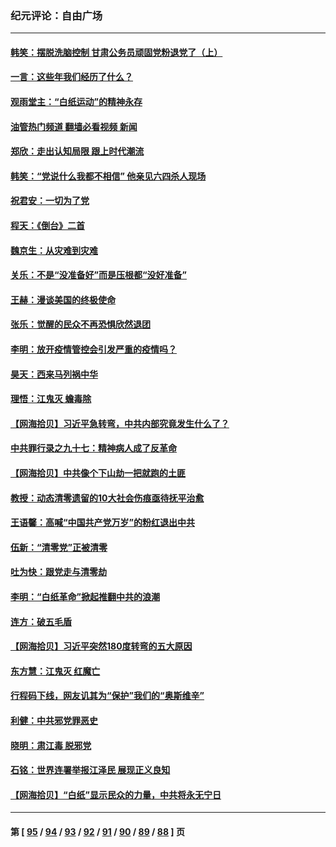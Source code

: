 ### 纪元评论：自由广场
---
#### [韩笑：摆脱洗脑控制 甘肃公务员顽固党粉退党了（上）](../../pages/nsc993/n13890297.md?12240330) 
#### [一言：这些年我们经历了什么？](../../pages/nsc993/n13890281.md?12240330) 
#### [观雨堂主：“白纸运动”的精神永存](../../pages/nsc993/n13889442.md?12240330) 
#### [油管热门频道 翻墙必看视频 新闻](ok?12240330)
#### [郑欣：走出认知局限 跟上时代潮流](../../pages/nsc993/n13887826.md?12240330) 
#### [韩笑：“党说什么我都不相信” 他亲见六四杀人现场](../../pages/nsc993/n13887514.md?12240330) 
#### [祝君安：一切为了党](../../pages/nsc993/n13887500.md?12240330) 
#### [程天：《倒台》二首](../../pages/nsc993/n13887498.md?12240330) 
#### [魏京生：从灾难到灾难](../../pages/nsc993/n13887004.md?12240330) 
#### [关乐：不是“没准备好”而是压根都“没好准备”](../../pages/nsc993/n13886699.md?12240330) 
#### [王赫：漫谈美国的终极使命](../../pages/nsc993/n13886043.md?12240330) 
#### [张乐：觉醒的民众不再恐惧欣然退团](../../pages/nsc993/n13886032.md?12240330) 
#### [李明：放开疫情管控会引发严重的疫情吗？](../../pages/nsc993/n13886008.md?12240330) 
#### [昊天：西来马列祸中华](../../pages/nsc993/n13886007.md?12240330) 
#### [理悟：江鬼灭 蟾毒除](../../pages/nsc993/n13885990.md?12240330) 
#### [【网海拾贝】习近平急转弯，中共内部究竟发生什么了？](../../pages/nsc993/n13885590.md?12240330) 
#### [中共罪行录之九十七：精神病人成了反革命](../../pages/nsc993/n13885233.md?12240330) 
#### [【网海拾贝】中共像个下山劫一把就跑的土匪](../../pages/nsc993/n13884609.md?12240330) 
#### [教授：动态清零遗留的10大社会伤痕亟待抚平治愈](../../pages/nsc993/n13884584.md?12240330) 
#### [王语馨：高喊“中国共产党万岁”的粉红退出中共](../../pages/nsc993/n13884536.md?12240330) 
#### [伍新：“清零党”正被清零](../../pages/nsc993/n13884535.md?12240330) 
#### [吐为快：跟党走与清零劫](../../pages/nsc993/n13884487.md?12240330) 
#### [李明：“白纸革命”掀起推翻中共的浪潮](../../pages/nsc993/n13884479.md?12240330) 
#### [连方：破五毛盾](../../pages/nsc993/n13884461.md?12240330) 
#### [【网海拾贝】习近平突然180度转弯的五大原因](../../pages/nsc993/n13883788.md?12240330) 
#### [东方慧：江鬼灭 红魔亡](../../pages/nsc993/n13883806.md?12240330) 
#### [行程码下线，网友讥其为“保护”我们的“奥斯维辛”](../../pages/nsc993/n13883784.md?12240330) 
#### [利健：中共邪党罪恶史](../../pages/nsc993/n13883618.md?12240330) 
#### [晓明：肃江毒 脱邪党](../../pages/nsc993/n13883379.md?12240330) 
#### [石铭：世界连署举报江泽民 展现正义良知](../../pages/nsc993/n13883176.md?12240330) 
#### [【网海拾贝】“白纸”显示民众的力量，中共将永无宁日](../../pages/nsc993/n13883167.md?12240330) 

---
#### 第 [ [95](./95.md?12240330) / [94](./94.md?12240330) / [93](./93.md?12240330) / [92](./92.md?12240330) / [91](./91.md?12240330) / [90](./90.md?12240330) / [89](./89.md?12240330) / [88](./88.md?12240330) ] 页
